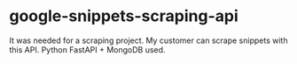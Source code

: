 # google-snippets-scraping-api
It was needed for a scraping project. My customer can scrape snippets with this API. Python FastAPI + MongoDB used.
